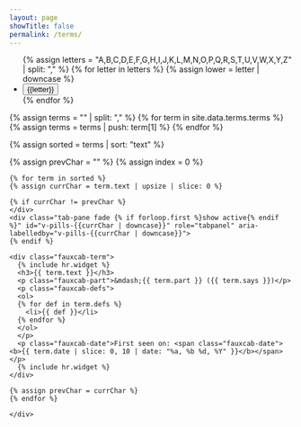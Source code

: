 ```yaml
---
layout: page
showTitle: false
permalink: /terms/
---
```



  <div class="back-to-top">
<!--    <ul class="nav nav-pills" id="myTab" role="tablist" aria-orientation="vertical">
      <li class="nav-item" role="presentation">
        <a class="nav-link active" id="tab-back-to-top" data-bs-toggle="pill" type="button" role="button" href="#null"><i class="fa fa-arrow-up" aria-hidden="true"></i></a>
      </li>
    </ul> -->
    <a type="button" class="btn btn-primary" href="#"><i class="fa fa-arrow-up" aria-hidden="true"></i></a>
  </div>
  
  
  <div class="row">
  <div class="col-2">
  <div class="fauxcab-button-col">

  <ul class="nav nav-pills" id="myTab" role="tablist" aria-orientation="vertical">
  {% assign letters = "A,B,C,D,E,F,G,H,I,J,K,L,M,N,O,P,Q,R,S,T,U,V,W,X,Y,Z" | split: "," %}
  {% for letter in letters %}
    {% assign lower = letter | downcase %}
    <li class="nav-item" role="presentation">
      <button class="nav-link {% if forloop.first %}active{% endif %}" id="tab-{{lower}}" data-bs-toggle="pill" data-bs-target="#v-pills-{{lower}}" type="button" role="tab" aria-controls="v-pills-{{lower}}" aria-selected="false">{{letter}}</button>
    </li>
  {% endfor %}
  </ul>

  </div>
  </div>

  <div class="col-10">

  {% assign terms = "" | split: "," %}
  {% for term in site.data.terms.terms %}
  {% assign terms = terms | push: term[1] %}
  {% endfor %}
  
  {% assign sorted = terms | sort: "text" %}
  
  
  {% assign prevChar = "" %}
  {% assign index = 0 %}
  <div class="tab-content" id="v-pills-tabContent">
    <div class="hidden">

    {% for term in sorted %}
    {% assign currChar = term.text | upsize | slice: 0 %}
    
    {% if currChar != prevChar %}
    </div>
    <div class="tab-pane fade {% if forloop.first %}show active{% endif %}" id="v-pills-{{currChar | downcase}}" role="tabpanel" aria-labelledby="v-pills-{{currChar | downcase}}">
    {% endif %}
    
    <div class="fauxcab-term">
      {% include hr.widget %}
      <h3>{{ term.text }}</h3>
      <p class="fauxcab-part">&mdash;{{ term.part }} ({{ term.says }})</p>
      <p class="fauxcab-defs">
      <ol>
      {% for def in term.defs %}
        <li>{{ def }}</li>
      {% endfor %}
      </ol>
      </p>
      <p class="fauxcab-date">First seen on: <span class="fauxcab-date"><b>{{ term.date | slice: 0, 10 | date: "%a, %b %d, %Y" }}</b></span></p>
      {% include hr.widget %}
    </div>

    {% assign prevChar = currChar %}
    {% endfor %}

    </div>
  </div>
  
  </div>
  </div>
